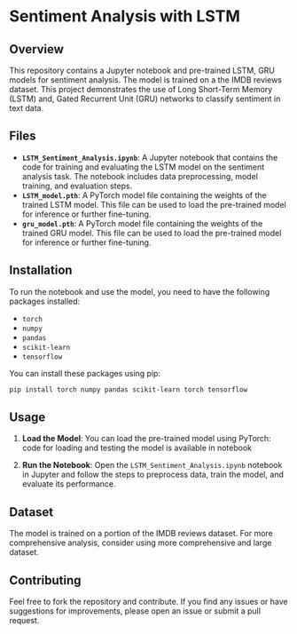 # Sentiment Analysis with LSTM

## Overview

This repository contains a Jupyter notebook and pre-trained LSTM, GRU models for sentiment analysis. The model is trained on a the IMDB reviews dataset. This project demonstrates the use of Long Short-Term Memory (LSTM) and, Gated Recurrent Unit (GRU) networks to classify sentiment in text data.

## Files

- **`LSTM_Sentiment_Analysis.ipynb`**: A Jupyter notebook that contains the code for training and evaluating the LSTM model on the sentiment analysis task. The notebook includes data preprocessing, model training, and evaluation steps.
- **`LSTM_model.pth`**: A PyTorch model file containing the weights of the trained LSTM model. This file can be used to load the pre-trained model for inference or further fine-tuning.
- **`gru_model.pth`**: A PyTorch model file containing the weights of the trained GRU model. This file can be used to load the pre-trained model for inference or further fine-tuning.

## Installation

To run the notebook and use the model, you need to have the following packages installed:

- `torch`
- `numpy`
- `pandas`
- `scikit-learn`
- `tensorflow`

You can install these packages using pip:

```bash
pip install torch numpy pandas scikit-learn torch tensorflow
```

## Usage

1. **Load the Model**: You can load the pre-trained model using PyTorch:
   code for loading and testing the model is available in notebook

2. **Run the Notebook**: Open the `LSTM_Sentiment_Analysis.ipynb` notebook in Jupyter and follow the steps to preprocess data, train the model, and evaluate its performance.

## Dataset

The model is trained on a portion of the IMDB reviews dataset. For more comprehensive analysis, consider using more comprehensive and large dataset.

## Contributing

Feel free to fork the repository and contribute. If you find any issues or have suggestions for improvements, please open an issue or submit a pull request.
